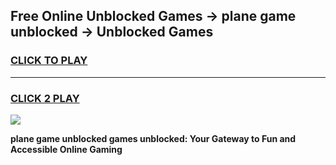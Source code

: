 
## Free Online Unblocked Games → plane game unblocked → Unblocked Games
<h3>
<a href="https://premium.freeplayer.one?title=plane_game_unblocked&ref=21F">CLICK TO PLAY</a></h3>
<hr>

<h3>
<a href="https://premium.freeplayer.one?title=plane_game_unblocked&ref=21F">CLICK 2 PLAY</a>
  
</h3>

<a href="https://premium.freeplayer.one?title=plane_game_unblocked&ref=21F/"><img src="https://clearcache.store/games.png"></a>


**plane game unblocked games unblocked: Your Gateway to Fun and Accessible Online Gaming**
